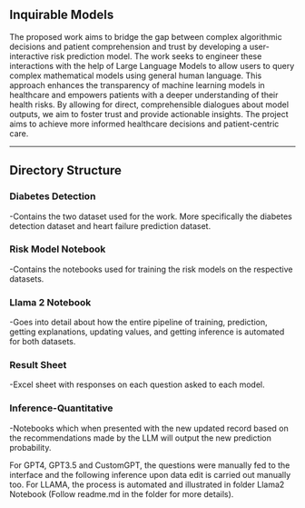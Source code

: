 ## Inquirable Models


The proposed work aims to bridge the gap between complex algorithmic decisions and patient
comprehension and trust by developing a user-interactive risk prediction model. The work seeks
to engineer these interactions with the help of Large Language Models to allow users to query
complex mathematical models using general human language. This approach enhances the
transparency of machine learning models in healthcare and empowers patients with a deeper
understanding of their health risks. By allowing for direct, comprehensible dialogues about
model outputs, we aim to foster trust and provide actionable insights. The project aims to
achieve more informed healthcare decisions and patient-centric care.

---

## Directory Structure

### Diabetes Detection
  -Contains the two dataset used for the work. More specifically the diabetes detection dataset and heart failure prediction dataset.

### Risk Model Notebook
  -Contains the notebooks used for training the risk models on the respective datasets.
### Llama 2 Notebook
  -Goes into detail about how the entire pipeline of training, prediction, getting explanations, updating values, and getting inference is automated for both datasets.

### Result Sheet
  -Excel sheet with responses on each question asked to each model.

### Inference-Quantitative
  -Notebooks which when presented with the new updated record based on the recommendations made by the LLM will output the new prediction probability. 


For GPT4, GPT3.5 and CustomGPT, the questions were manually fed to the interface and the following inference upon data edit is carried out manually too. 
For LLAMA, the process is automated and illustrated in folder Llama2 Notebook (Follow readme.md in the folder for more details).



